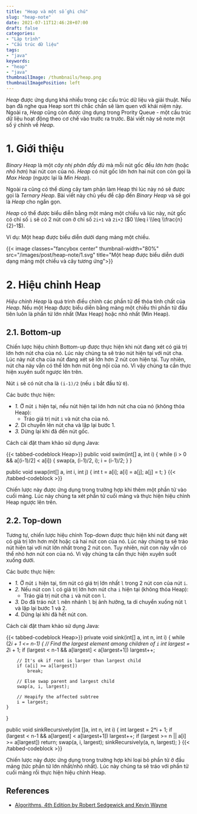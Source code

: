 ```yaml
---
title: "Heap và một số ghi chú"
slug: "heap-note"
date: 2021-07-11T12:46:28+07:00
draft: false
categories:
- "Lập trình"
- "Cấu trúc dữ liệu"
tags:
- "java"
keywords:
- "heap"
- "java"
thumbnailImage: /thumbnails/heap.png
thumbnailImagePosition: left
---
```


*Heap* được ứng dụng khá nhiều trong các cấu trúc dữ liệu và giải thuật. Nếu bạn đã nghe qua Heap sort thì chắc chắn sẽ làm quen với khái niệm này. Ngoài ra, *Heap* cũng còn được ứng dụng trong Prority Queue - một cấu trúc dữ liệu hoạt động theo cơ chế vào trước ra trước. Bài viết này sẽ note một số ý chính về *Heap*.

<!--more-->

<!--toc-->

# 1. Giới thiệu

*Binary Heap* là một *cây nhị phân đầy đủ* mà mỗi nút gốc đều *lớn hơn* (hoặc *nhỏ hơn*) hai nút con của nó. *Heap* có nút gốc lớn hơn hai nút con còn gọi là *Max Heap* (ngược lại là *Min Heap*).

Ngoài ra cũng có thể dùng cây tam phân làm Heap thì lúc này nó sẽ được gọi là *Ternary Heap*. Bài viết này chủ yếu đề cập đến *Binary Heap* và sẽ gọi là *Heap* cho ngắn gọn.

*Heap* có thể được biểu diễn bằng một mảng một chiều và lúc này, nút gốc có chỉ số `i` sẽ có 2 nút con ở chỉ số `2i+1` và `2i+2` ($0 \\leq i \\leq \\frac{n}{2}-1$).

Ví dụ: Một heap được biểu diễn dưới dạng mảng một chiều.

{{< image classes="fancybox center" thumbnail-width="80%" src="/images/post/heap-note/1.svg" title="Một heap được biểu diễn dưới dạng mảng một chiều và cây tương ứng">}}

# 2. Hiệu chỉnh Heap

*Hiệu chỉnh Heap* là quá trình điều chỉnh các phần tử để thỏa tính chất của *Heap*. Nếu một Heap được biểu diễn bằng mảng một chiều thì phần tử đầu tiên luôn là phần tử lớn nhất (Max Heap) hoặc nhỏ nhất (Min Heap).

## 2.1. Bottom-up

Chiến lược hiệu chỉnh Bottom-up được thực hiện khi nút đang xét có giá trị lớn hơn nút cha của nó. Lúc này chúng ta sẽ tráo nút hiện tại với nút cha. Lúc này nút cha của nút đang xét sẽ lớn hơn 2 nút con hiện tại. Tuy nhiên, nút cha này vẫn có thể lớn hơn nút ông nội của nó. Vì vậy chúng ta cần thực hiện xuyên suốt ngược lên trên.

Nút `i` sẽ có nút cha là `(i-1)/2` (nếu `i` bắt đầu từ `0`).

Các bước thực hiện:

- *1.* Ở nút `i` hiện tại, nếu nút hiện tại lớn hơn nút cha của nó (không thỏa Heap):
    - Tráo giá trị nút `i` và nút cha của nó.
- *2.* Di chuyển lên nút cha và lặp lại bước 1.
- *3.* Dừng lại khi đã đến nút gốc.

Cách cài đặt tham khảo sử dụng Java:

{{< tabbed-codeblock Heap>}}
    <!-- tab java -->
public void swim(int[] a, int i) {
    while (i > 0 && a[(i-1)/2] < a[i]) {
        swap(a, (i-1)/2, i);
        i = (i-1)/2;
    }
}

public void swap(int[] a, int i, int j) {
    int t = a[i];
    a[i] = a[j];
    a[j] = t;
}
    <!-- endtab -->
{{< /tabbed-codeblock >}}

Chiến lược này được ứng dụng trong trường hợp khi thêm một phần tử vào cuối mảng. Lúc này chúng ta xét phần tử cuối mảng và thực hiện hiệu chỉnh Heap ngược lên trên.

## 2.2. Top-down

Tương tự, chiến lược hiệu chỉnh Top-down được thực hiện khi nút đang xét có giá trị lớn hơn một hoặc cả hai nút con của nó. Lúc này chúng ta sẽ tráo nút hiện tại với nút lớn nhất trong 2 nút con. Tuy nhiên, nút con này vẫn có thể nhỏ hơn nút con của nó. Vì vậy chúng ta cần thực hiện xuyên suốt xuống dưới.

Các bước thực hiện:

- *1.* Ở nút `i` hiện tại, tìm nút có giá trị lớn nhất `l` trong 2 nút con của nút `i`.
- *2.* Nếu nút con `l` có giá trị lớn hơn nút cha `i` hiện tại (không thỏa Heap):
    - Tráo giá trị nút cha `i` và nút con `l`.
- *3.* Do đã tráo nút `l` nên nhánh `l` bị ảnh hưởng, ta di chuyển xuống nút `l` và lặp lại bước 1 và 2.
- *4.* Dừng lại khi đã hết nút con.

Cách cài đặt tham khảo sử dụng Java:

{{< tabbed-codeblock Heap>}}
    <!-- tab java -->
private void sink(int[] a, int n, int i) {
    while (2*i + 1 <= n-1) {
        // Find the largest element among children of `i`
        int largest = 2*i + 1;
        if (largest < n-1 && a[largest] < a[largest+1])
            largest++;

        // It's ok if root is larger than largest child
        if (a[i] >= a[largest])
            break;

        // Else swap parent and largest child
        swap(a, i, largest);

        // Heapify the affected subtree
        i = largest;
    }
}

public void sinkRecursively(int []a, int n, int i) {
    int largest = 2*i + 1;
    if (largest < n-1 && a[largest] < a[largest+1])
        largest++;
    if (largest >= n || a[i] >= a[largest])
        return;
    swap(a, i, largest);
    sinkRecursively(a, n, largest);
}
    <!-- endtab -->
{{< /tabbed-codeblock >}}

Chiến lược này được ứng dụng trong trường hợp khi loại bỏ phần tử ở đầu mảng (tức phần tử lớn nhất/nhỏ nhất). Lúc này chúng ta sẽ tráo với phần tử cuối mảng rồi thực hiện hiệu chỉnh Heap.


## References

- [Algorithms, 4th Edition by Robert Sedgewick and Kevin Wayne](https://algs4.cs.princeton.edu/home/)


